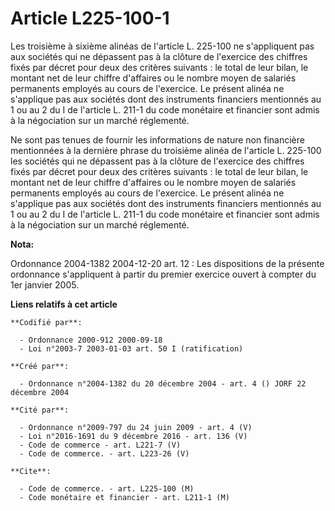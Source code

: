 # Article L225-100-1

Les troisième à sixième alinéas de l'article L. 225-100 ne s'appliquent pas aux sociétés qui ne dépassent pas à la clôture de
l'exercice des chiffres fixés par décret pour deux des critères suivants : le total de leur bilan, le montant net de leur
chiffre d'affaires ou le nombre moyen de salariés permanents employés au cours de l'exercice. Le présent alinéa ne s'applique
pas aux sociétés dont des instruments financiers mentionnés au 1 ou au 2 du I de l'article L. 211-1 du code monétaire et
financier sont admis à la négociation sur un marché réglementé.

Ne sont pas tenues de fournir les informations de nature non financière mentionnées à la dernière phrase du troisième alinéa
de l'article L. 225-100 les sociétés qui ne dépassent pas à la clôture de l'exercice des chiffres fixés par décret pour deux
des critères suivants : le total de leur bilan, le montant net de leur chiffre d'affaires ou le nombre moyen de salariés
permanents employés au cours de l'exercice. Le présent alinéa ne s'applique pas aux sociétés dont des instruments financiers
mentionnés au 1 ou au 2 du I de l'article L. 211-1 du code monétaire et financier sont admis à la négociation sur un marché
réglementé.

**Nota:**

Ordonnance 2004-1382 2004-12-20 art. 12 : Les dispositions de la présente ordonnance s'appliquent à partir du premier
exercice ouvert à compter du 1er janvier 2005.

**Liens relatifs à cet article**

	**Codifié par**:

	  - Ordonnance 2000-912 2000-09-18
	  - Loi n°2003-7 2003-01-03 art. 50 I (ratification)

	**Créé par**:

	  - Ordonnance n°2004-1382 du 20 décembre 2004 - art. 4 () JORF 22 décembre 2004

	**Cité par**:

	  - Ordonnance n°2009-797 du 24 juin 2009 - art. 4 (V)
	  - Loi n°2016-1691 du 9 décembre 2016 - art. 136 (V)
	  - Code de commerce - art. L221-7 (V)
	  - Code de commerce. - art. L223-26 (V)

	**Cite**:

	  - Code de commerce. - art. L225-100 (M)
	  - Code monétaire et financier - art. L211-1 (M)
